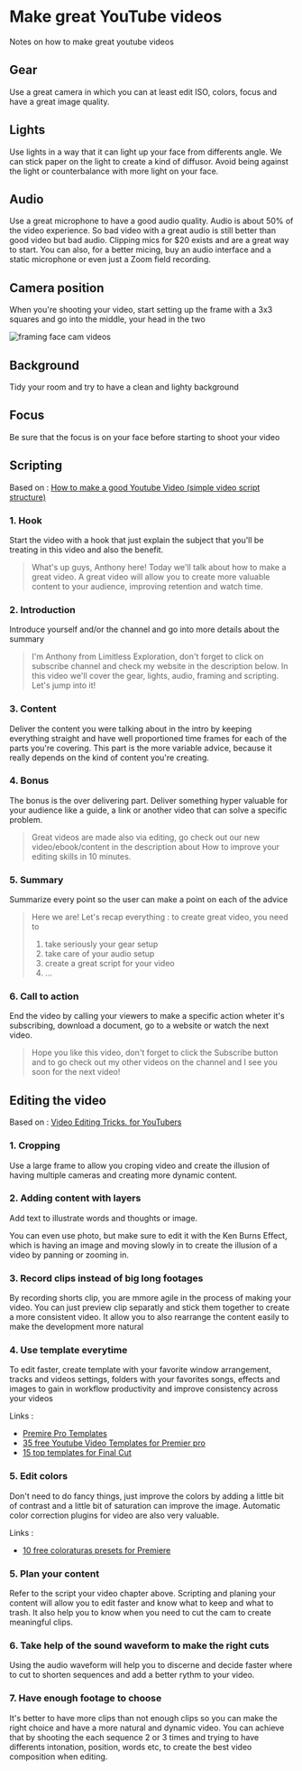 # Make great YouTube videos

Notes on how to make great youtube videos

## Gear

Use a great camera in which you can at least edit ISO, colors, focus and have a great image quality.

## Lights

Use lights in a way that it can light up your face from differents angle. We can stick paper on the light to create a kind of diffusor. Avoid being against the light or counterbalance with more light on your face.

## Audio

Use a great microphone to have a good audio quality. Audio is about 50% of the video experience. So bad video with a great audio is still better than good video but bad audio. Clipping mics for $20 exists and are a great way to start. You can also, for a better micing, buy an audio interface and a static microphone or even just a Zoom field recording.

## Camera position

When you're shooting your video, start setting up the frame with a 3x3 squares and go into the middle, your head in the two 

![framing face cam videos](https://cms-assets.tutsplus.com/uploads/users/930/posts/27228/image/webcam-headroom-grid.jpg)

## Background

Tidy your room and try to have a clean and lighty background

## Focus

Be sure that the focus is on your face before starting to shoot your video

## Scripting

Based on : [How to make a good Youtube Video \(simple video script structure\)](https://www.youtube.com/watch?v=cCpvVDc0Glw)

### 1. Hook

Start the video with a hook that just explain the subject that you'll be treating in this video and also the benefit.

> What's up guys, Anthony here! Today we'll talk about how to make a great video. A great video will allow you to create more valuable content to your audience, improving retention and watch time.

### 2. Introduction

Introduce yourself and/or the channel and go into more details about the summary

> I'm Anthony from Limitless Exploration, don't forget to click on subscribe channel and check my website in the description below. In this video we'll cover the gear, lights, audio, framing and scripting. Let's jump into it!

### 3. Content

Deliver the content you were talking about in the intro by keeping everything straight and have well proportioned time frames for each of the parts you're covering. This part is the more variable advice, because it really depends on the kind of content you're creating.

### 4. Bonus

The bonus is the over delivering part. Deliver something hyper valuable for your audience like a guide, a link or another video that can solve a specific problem.

> Great videos are made also via editing, go check out our new video/ebook/content in the description about How to improve your editing skills in 10 minutes.

### 5. Summary

Summarize every point so the user can make a point on each of the advice

> Here we are! Let's recap everything : to create great video, you need to
>
> 1. take seriously your gear setup 
> 2. take care of your audio setup
> 3. create a great script for your video
> 4. ...

### 6. Call to action

End the video by calling your viewers to make a specific action wheter it's subscribing, download a document, go to a website or watch the next video.

> Hope you like this video, don't forget to click the Subscribe button and to go check out my other videos on the channel and I see you soon for the next video!

## Editing the video

Based on : [Video Editing Tricks. for YouTubers](https://www.youtube.com/watch?v=tKStCpi3-Oo)

### 1. Cropping

Use a large frame to allow you croping video and create the illusion of having multiple cameras and creating more dynamic content.

### 2. Adding content with layers

Add text to illustrate words and thoughts or image.

You can even use photo, but make sure to edit it with the Ken Burns Effect, which is having an image and moving slowly in to create the illusion of a video by panning or zooming in.

### 3. Record clips instead of big long footages

By recording shorts clip, you are mmore agile in the process of making your video. You can just preview clip separatly and stick them together to create a more consistent video. It allow you to also rearrange the content easily to make the development more natural

### 4. Use template everytime

To edit faster, create template with your favorite window arrangement, tracks and videos settings, folders with your favorites songs, effects and images to gain in workflow productivity and improve consistency across your videos

Links :

* [Premire Pro Templates](https://motionarray.com/browse/premiere-pro-templates)
* [35 free Youtube Video Templates for Premier pro](https://photography.tutsplus.com/articles/40-free-youtube-templates-motion-graphics-for-premiere-pro--cms-34865) 
* [15 top templates for Final Cut](https://photography.tutsplus.com/tutorials/15-top-video-templates-for-final-cut-pro--cms-33012)

### 5. Edit colors

Don't need to do fancy things, just improve the colors by adding a little bit of contrast and a little bit of saturation can improve the image. Automatic color correction plugins for video are also very valuable.

Links :

* [10 free coloraturas presets for Premiere](https://motionarray.com/premiere-pro-presets/10-free-color-presets-39944)

### 5. Plan your content

Refer to the script your video chapter above. Scripting and planing your content will allow you to edit faster and know what to keep and what to trash. It also help you to know when you need to cut the cam to create meaningful clips.

### 6. Take help of the sound waveform to make the right cuts

Using the audio waveform will help you to discerne and decide faster where to cut to shorten sequences and add a better rythm to your video.

### 7. Have enough footage to choose

It's better to have more clips than not enough clips so you can make the right choice and have a more natural and dynamic video. You can achieve that by shooting the each sequence 2 or 3 times and trying to have differents intonation, position, words etc, to create the best video composition when editing.

